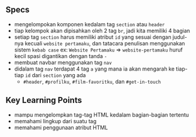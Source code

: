 ## Specs
- mengelompokan komponen kedalam tag `section` atau `header`
- tiap kelompok akan dipisahkan oleh 2 tag `br`, jadi kita memiliki 4 bagian
- setiap tag `section` harus memiliki atribut `id` yang sesuai dengan judul-nya kecuali `website pertamaku`, dan tatacara penulisan menggunakan sistem `kebab case` ex: `Website Pertamaku` ⇒ `website-pertamaku` huruf kecil spasi digantikan dengan tanda `-`
- membuat navbar menggunakan tag `nav`
- didalam tag `nav` terdapat 4 tag `a` yang mana ia akan mengarah ke tiap-tiap `id` dari `section` yang ada
    - `#header`, `#profilku`, `#film-favoritku`, dan `#get-in-touch`

## Key Learning Points
- mampu mengelompkan tag-tag HTML kedalam bagian-bagian tertentu
- memahami lingkup dari suatu tag
- memahami penggunaan atribut HTML